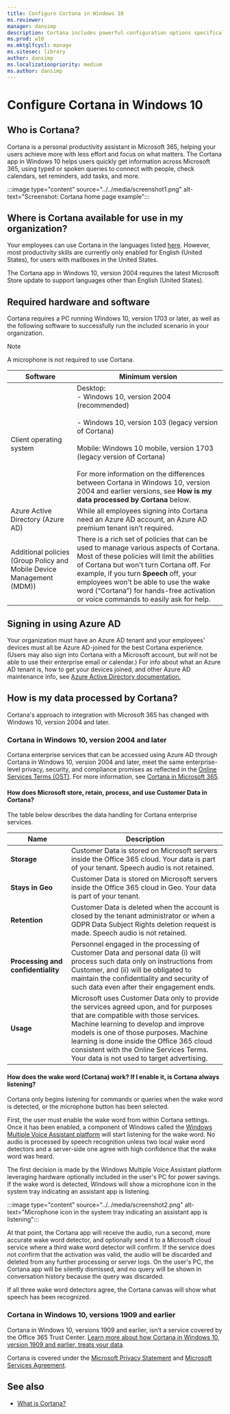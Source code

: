 ```yaml
---
title: Configure Cortana in Windows 10
ms.reviewer: 
manager: dansimp
description: Cortana includes powerful configuration options specifically to optimize for unique small to medium-sized business and enterprise environments.
ms.prod: w10
ms.mktglfcycl: manage
ms.sitesec: library
author: dansimp
ms.localizationpriority: medium
ms.author: dansimp
---
```


# Configure Cortana in Windows 10

## Who is Cortana?

Cortana is a personal productivity assistant in Microsoft 365, helping your users achieve more with less effort and focus on what matters. The Cortana app in Windows 10 helps users quickly get information across Microsoft 365, using typed or spoken queries to connect with people, check calendars, set reminders, add tasks, and more.

:::image type="content" source="../../media/screenshot1.png" alt-text="Screenshot: Cortana home page example":::

## Where is Cortana available for use in my organization?

Your employees can use Cortana in the languages listed [here](https://support.microsoft.com/help/4026948/cortanas-regions-and-languages). However, most productivity skills are currently only enabled for English (United States), for users with mailboxes in the United States.

The Cortana app in Windows 10, version 2004 requires the latest Microsoft Store update to support languages other than English (United States).

## Required hardware and software

Cortana requires a PC running Windows 10, version 1703 or later, as well as the following software to successfully run the included scenario in your organization.

>[!NOTE]
>A microphone is not required to use Cortana.

|**Software**  |**Minimum version**  |
|---------|---------|
|Client operating system     |     Desktop: <br> - Windows 10, version 2004 (recommended)  <br> <br> - Windows 10, version 103 (legacy version of Cortana) <br> <br> Mobile: Windows 10 mobile, version 1703 (legacy version of Cortana) <br> <br> For more information on the differences between Cortana in Windows 10, version 2004 and earlier versions, see **How is my data processed by Cortana** below. |
|Azure Active Directory (Azure AD)    | While all employees signing into Cortana need an Azure AD account, an Azure AD premium tenant isn’t required.        |
|Additional policies (Group Policy and Mobile Device Management (MDM))     |There is a rich set of policies that can be used to manage various aspects of Cortana. Most of these policies will limit the abilities of Cortana but won't turn Cortana off. For example, if you turn **Speech** off, your employees won't be able to use the wake word (“Cortana”) for hands-free activation or voice commands to easily ask for help.  |

## Signing in using Azure AD

Your organization must have an Azure AD tenant and your employees&#39; devices must all be Azure AD-joined for the best Cortana experience. (Users may also sign into Cortana with a Microsoft account, but will not be able to use their enterprise email or calendar.) For info about what an Azure AD tenant is, how to get your devices joined, and other Azure AD maintenance info, see [Azure Active Directory documentation.](https://docs.microsoft.com/azure/active-directory/)

## How is my data processed by Cortana?

Cortana's approach to integration with Microsoft 365 has changed with Windows 10, version 2004 and later.

### Cortana in Windows 10, version 2004 and later

Cortana enterprise services that can be accessed using Azure AD through Cortana in Windows 10, version 2004 and later, meet the same enterprise-level privacy, security, and compliance promises as reflected in the [Online Services Terms (OST)](https://www.microsoft.com/en-us/licensing/product-licensing/products). For more information, see [Cortana in Microsoft 365](https://docs.microsoft.com/microsoft-365/admin/misc/cortana-integration?view=o365-worldwide#what-data-is-processed-by-cortana-in-office-365).

#### How does Microsoft store, retain, process, and use Customer Data in Cortana?

The table below describes the data handling for Cortana enterprise services.


|**Name**  |**Description**  |
|---------|---------|
|**Storage**     |Customer Data is stored on Microsoft servers inside the Office 365 cloud. Your data is part of your tenant. Speech audio is not retained.         |
|**Stays in Geo**     |Customer Data is stored on Microsoft servers inside the Office 365 cloud in Geo. Your data is part of your tenant.         |
|**Retention**     |Customer Data is deleted when the account is closed by the tenant administrator or when a GDPR Data Subject Rights deletion request is made. Speech audio is not retained.         |
|**Processing and confidentiality**     |Personnel engaged in the processing of Customer Data and personal data (i) will process such data only on instructions from Customer, and (ii) will be obligated to maintain the confidentiality and security of such data even after their engagement ends.         |
|**Usage**     |Microsoft uses Customer Data only to provide the services agreed upon, and for purposes that are compatible with those services. Machine learning to develop and improve models is one of those purposes. Machine learning is done inside the Office 365 cloud consistent with the Online Services Terms. Your data is not used to target advertising.  |

#### How does the wake word (Cortana) work? If I enable it, is Cortana always listening?

Cortana only begins listening for commands or queries when the wake word is detected, or the microphone button has been selected.

First, the user must enable the wake word from within Cortana settings. Once it has been enabled, a component of Windows called the [Windows Multiple Voice Assistant platform](https://docs.microsoft.com/windows-hardware/drivers/audio/voice-activation-mva#voice-activation) will start listening for the wake word. No audio is processed by speech recognition unless two local wake word detectors and a server-side one agree with high confidence that the wake word was heard.

The first decision is made by the Windows Multiple Voice Assistant platform leveraging hardware optionally included in the user&#39;s PC for power savings. If the wake word is detected, Windows will show a microphone icon in the system tray indicating an assistant app is listening.

:::image type="content" source="../../media/screenshot2.png" alt-text="Microphone icon in the system tray indicating an assistant app is listening":::

At that point, the Cortana app will receive the audio, run a second, more accurate wake word detector, and optionally send it to a Microsoft cloud service where a third wake word detector will confirm. If the service does not confirm that the activation was valid, the audio will be discarded and deleted from any further processing or server logs. On the user&#39;s PC, the Cortana app will be silently dismissed, and no query will be shown in conversation history because the query was discarded.

If all three wake word detectors agree, the Cortana canvas will show what speech has been recognized.

### Cortana in Windows 10, versions 1909 and earlier

Cortana in Windows 10, versions 1909 and earlier, isn't a service covered by the Office 365 Trust Center. [Learn more about how Cortana in Windows 10, version 1909 and earlier, treats your data](https://go.microsoft.com/fwlink/p/?LinkId=536419).

Cortana is covered under the [Microsoft Privacy Statement](https://privacy.microsoft.com/privacystatement) and [Microsoft Services Agreement](https://www.microsoft.com/servicesagreement).

## See also

- [What is Cortana?](https://go.microsoft.com/fwlink/p/?LinkId=746818)